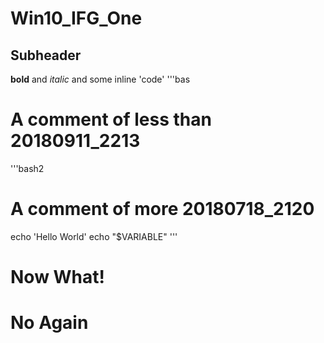 # Win10_IFG_One

## Subheader

**bold** and _italic_ and some inline 'code'
'''bas

# A comment of less than 20180911_2213

'''bash2

# A comment of more 20180718_2120

echo 'Hello World'
echo "$VARIABLE"
'''

# Now What!

# No Again
